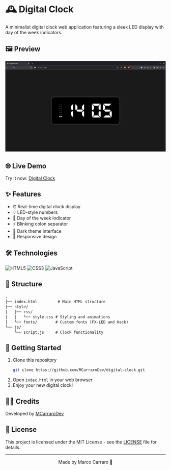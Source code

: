 # 🕰️ Digital Clock

A minimalist digital clock web application featuring a sleek LED display with day of the week indicators.

## 🖼️ Preview

![Digital Clock Preview](assets/screenshots/clock.png)

## 🌐 Live Demo

Try it now: [Digital Clock](https://mcarrarodev.github.io/Digital-Clock/)

## ✨ Features

- ⏰ Real-time digital clock display
- 💡 LED-style numbers
- 📅 Day of the week indicator
- ⚡ Blinking colon separator
- 🌙 Dark theme interface
- 📱 Responsive design

## 🛠️ Technologies

![HTML5](https://img.shields.io/badge/HTML5-E34F26?style=for-the-badge&logo=html5&logoColor=white)
![CSS3](https://img.shields.io/badge/CSS3-1572B6?style=for-the-badge&logo=css3&logoColor=white)
![JavaScript](https://img.shields.io/badge/JavaScript-F7DF1E?style=for-the-badge&logo=javascript&logoColor=black)

## 📁 Structure

```
.
├── index.html         # Main HTML structure
├── style/
│   ├── css/
│   │   └── style.css # Styling and animations
│   └── fonts/        # Custom fonts (FX-LED and Hack)
└── js/
    └── script.js     # Clock functionality
```

## 🚀 Getting Started

1. Clone this repository
   ```bash
   git clone https://github.com/MCarraroDev/digital-clock.git
   ```
2. Open `index.html` in your web browser
3. Enjoy your new digital clock!

## 👨‍💻 Credits

Developed by [MCarraroDev](https://github.com/MCarraroDev)

## 📄 License

This project is licensed under the MIT License - see the [LICENSE](LICENSE) file for details.

---

<p align="center">
  Made by Marco Carraro 🌟
</p>
